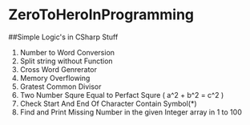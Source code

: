 # ZeroToHeroInProgramming
##Simple Logic's in CSharp Stuff 

1. Number to Word Conversion
2. Split string without Function
3. Cross Word Genrerator 
4. Memory Overflowing
5. Gratest Common Divisor
6. Two Number Squre Equal to Perfact Squre ( a^2 + b^2 = c^2 )
7. Check Start And End Of Character Contain Symbol(*)
8. Find and Print Missing Number in the given Integer array in 1 to 100
 
 

